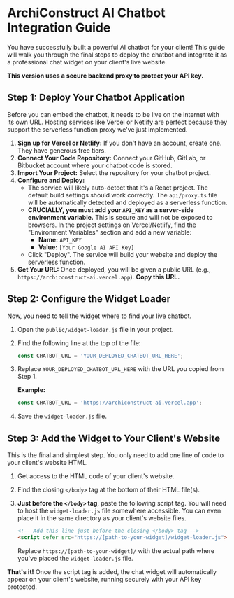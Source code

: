 # ArchiConstruct AI Chatbot Integration Guide

You have successfully built a powerful AI chatbot for your client! This guide will walk you through the final steps to deploy the chatbot and integrate it as a professional chat widget on your client's live website.

**This version uses a secure backend proxy to protect your API key.**

## Step 1: Deploy Your Chatbot Application

Before you can embed the chatbot, it needs to be live on the internet with its own URL. Hosting services like Vercel or Netlify are perfect because they support the serverless function proxy we've just implemented.

1.  **Sign up for Vercel or Netlify:** If you don't have an account, create one. They have generous free tiers.
2.  **Connect Your Code Repository:** Connect your GitHub, GitLab, or Bitbucket account where your chatbot code is stored.
3.  **Import Your Project:** Select the repository for your chatbot project.
4.  **Configure and Deploy:**
    *   The service will likely auto-detect that it's a React project. The default build settings should work correctly. The `api/proxy.ts` file will be automatically detected and deployed as a serverless function.
    *   **CRUCIALLY, you must add your `API_KEY` as a server-side environment variable.** This is secure and will not be exposed to browsers. In the project settings on Vercel/Netlify, find the "Environment Variables" section and add a new variable:
        *   **Name:** `API_KEY`
        *   **Value:** `[Your Google AI API Key]`
    *   Click "Deploy". The service will build your website and deploy the serverless function.
5.  **Get Your URL:** Once deployed, you will be given a public URL (e.g., `https://archiconstruct-ai.vercel.app`). **Copy this URL.**

## Step 2: Configure the Widget Loader

Now, you need to tell the widget where to find your live chatbot.

1.  Open the `public/widget-loader.js` file in your project.
2.  Find the following line at the top of the file:
    ```javascript
    const CHATBOT_URL = 'YOUR_DEPLOYED_CHATBOT_URL_HERE'; 
    ```
3.  Replace `YOUR_DEPLOYED_CHATBOT_URL_HERE` with the URL you copied from Step 1.
    
    **Example:**
    ```javascript
    const CHATBOT_URL = 'https://archiconstruct-ai.vercel.app'; 
    ```
4.  Save the `widget-loader.js` file.

## Step 3: Add the Widget to Your Client's Website

This is the final and simplest step. You only need to add one line of code to your client's website HTML.

1.  Get access to the HTML code of your client's website.
2.  Find the closing `</body>` tag at the bottom of their HTML file(s).
3.  **Just before the `</body>` tag**, paste the following script tag. You will need to host the `widget-loader.js` file somewhere accessible. You can even place it in the same directory as your client's website files.

    ```html
    <!-- Add this line just before the closing </body> tag -->
    <script defer src="https://[path-to-your-widget]/widget-loader.js"></script>
    ```
    
    Replace `https://[path-to-your-widget]/` with the actual path where you've placed the `widget-loader.js` file.

**That's it!** Once the script tag is added, the chat widget will automatically appear on your client's website, running securely with your API key protected.
